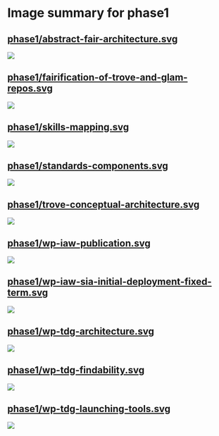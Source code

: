 # Image summary for phase1

## [phase1/abstract-fair-architecture.svg](./abstract-fair-architecture.svg)



<img src="abstract-fair-architecture.svg">

## [phase1/fairification-of-trove-and-glam-repos.svg](./fairification-of-trove-and-glam-repos.svg)



<img src="fairification-of-trove-and-glam-repos.svg">

## [phase1/skills-mapping.svg](./skills-mapping.svg)



<img src="skills-mapping.svg">

## [phase1/standards-components.svg](./standards-components.svg)



<img src="standards-components.svg">

## [phase1/trove-conceptual-architecture.svg](./trove-conceptual-architecture.svg)



<img src="trove-conceptual-architecture.svg">

## [phase1/wp-iaw-publication.svg](./wp-iaw-publication.svg)



<img src="wp-iaw-publication.svg">

## [phase1/wp-iaw-sia-initial-deployment-fixed-term.svg](./wp-iaw-sia-initial-deployment-fixed-term.svg)



<img src="wp-iaw-sia-initial-deployment-fixed-term.svg">

## [phase1/wp-tdg-architecture.svg](./wp-tdg-architecture.svg)



<img src="wp-tdg-architecture.svg">

## [phase1/wp-tdg-findability.svg](./wp-tdg-findability.svg)



<img src="wp-tdg-findability.svg">

## [phase1/wp-tdg-launching-tools.svg](./wp-tdg-launching-tools.svg)



<img src="wp-tdg-launching-tools.svg">

